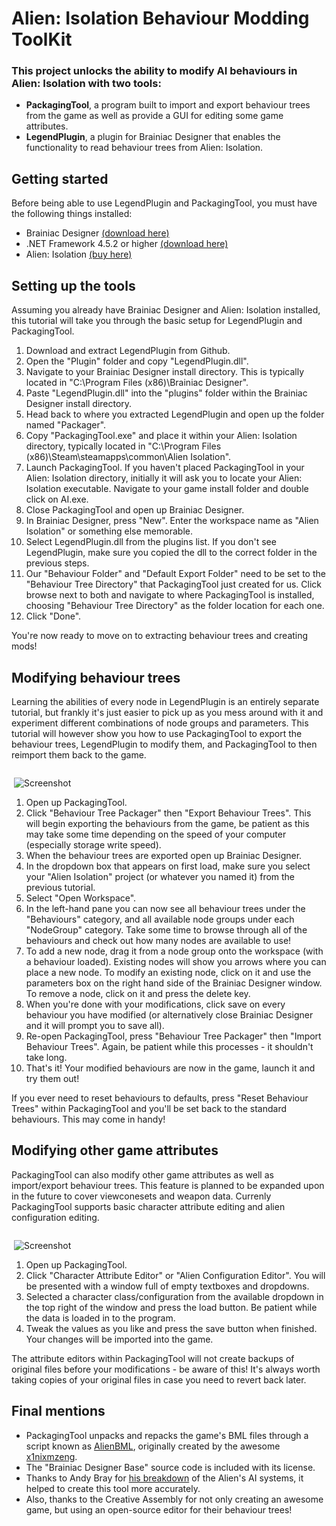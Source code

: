 # Alien: Isolation Behaviour Modding ToolKit

### This project unlocks the ability to modify AI behaviours in Alien: Isolation with two tools:

* **PackagingTool**, a program built to import and export behaviour trees from the game as well as provide a GUI for editing some game attributes.
* **LegendPlugin**, a plugin for Brainiac Designer that enables the functionality to read behaviour trees from Alien: Isolation. 

## Getting started

Before being able to use LegendPlugin and PackagingTool, you must have the following things installed:

 * Brainiac Designer [(download here)](https://brainiac.codeplex.com/releases/view/24156)
 * .NET Framework 4.5.2 or higher [(download here)](https://www.microsoft.com/en-gb/download/details.aspx?id=42642)
 * Alien: Isolation [(buy here)](http://store.steampowered.com/app/214490/)

## Setting up the tools

Assuming you already have Brainiac Designer and Alien: Isolation installed, this tutorial will take you through the basic setup for LegendPlugin and PackagingTool.

1. Download and extract LegendPlugin from Github.
2. Open the "Plugin" folder and copy "LegendPlugin.dll".
3. Navigate to your Brainiac Designer install directory. This is typically located in "C:\Program Files (x86)\Brainiac Designer".
4. Paste "LegendPlugin.dll" into the "plugins" folder within the Brainiac Designer install directory.
5. Head back to where you extracted LegendPlugin and open up the folder named "Packager".
6. Copy "PackagingTool.exe" and place it within your Alien: Isolation directory, typically located in "C:\Program Files (x86)\Steam\steamapps\common\Alien Isolation". 
7. Launch PackagingTool. If you haven't placed PackagingTool in your Alien: Isolation directory, initially it will ask you to locate your Alien: Isolation executable. Navigate to your game install folder and double click on AI.exe.
8. Close PackagingTool and open up Brainiac Designer.
9. In Brainiac Designer, press "New". Enter the workspace name as "Alien Isolation" or something else memorable.
10. Select LegendPlugin.dll from the plugins list. If you don't see LegendPlugin, make sure you copied the dll to the correct folder in the previous steps.
11. Our "Behaviour Folder" and "Default Export Folder" need to be set to the "Behaviour Tree Directory" that PackagingTool just created for us. Click browse next to both and navigate to where PackagingTool is installed, choosing "Behaviour Tree Directory" as the folder location for each one. 
12. Click "Done".

You're now ready to move on to extracting behaviour trees and creating mods!

## Modifying behaviour trees

Learning the abilities of every node in LegendPlugin is an entirely separate tutorial, but frankly it's just easier to pick up as you mess around with it and experiment different combinations of node groups and parameters. This tutorial will however show you how to use PackagingTool to export the behaviour trees, LegendPlugin to modify them, and PackagingTool to then reimport them back to the game.

<div style="float: right; width: 100%; max-width: 500px; margin-left: 20px;">

![Screenshot](https://i.imgur.com/j4xsCzu.png)

</div>

1. Open up PackagingTool.
2. Click "Behaviour Tree Packager" then "Export Behaviour Trees". This will begin exporting the behaviours from the game, be patient as this may take some time depending on the speed of your computer (especially storage write speed).
3. When the behaviour trees are exported open up Brainiac Designer.
4. In the dropdown box that appears on first load, make sure you select your "Alien Isolation" project (or whatever you named it) from the previous tutorial.
5. Select "Open Workspace".
6. In the left-hand pane you can now see all behaviour trees under the "Behaviours" category, and all available node groups under each "NodeGroup" category. Take some time to browse through all of the behaviours and check out how many nodes are available to use!
7. To add a new node, drag it from a node group onto the workspace (with a behaviour loaded). Existing nodes will show you arrows where you can place a new node. To modify an existing node, click on it and use the parameters box on the right hand side of the Brainiac Designer window. To remove a node, click on it and press the delete key.
8. When you're done with your modifications, click save on every behaviour you have modified (or alternatively close Brainiac Designer and it will prompt you to save all).
9. Re-open PackagingTool, press "Behaviour Tree Packager" then "Import Behaviour Trees". Again, be patient while this processes - it shouldn't take long.
10. That's it! Your modified behaviours are now in the game, launch it and try them out! 

If you ever need to reset behaviours to defaults, press "Reset Behaviour Trees" within PackagingTool and you'll be set back to the standard behaviours. This may come in handy!

## Modifying other game attributes

PackagingTool can also modify other game attributes as well as import/export behaviour trees. This feature is planned to be expanded upon in the future to cover viewconesets and weapon data. Currenly PackagingTool supports basic character attribute editing and alien configuration editing.

<div style="float: right; width: 100%; max-width: 500px; margin-left: 20px;">

![Screenshot](https://i.imgur.com/RLB4kVP.png)

</div>

1. Open up PackagingTool.
2. Click "Character Attribute Editor" or "Alien Configuration Editor". You will be presented with a window full of empty textboxes and dropdowns.
3. Selected a character class/configuration from the available dropdown in the top right of the window and press the load button. Be patient while the data is loaded in to the program.
4. Tweak the values as you like and press the save button when finished. Your changes will be imported into the game.

The attribute editors within PackagingTool will not create backups of original files before your modifications - be aware of this! It's always worth taking copies of your original files in case you need to revert back later.

## Final mentions

 * PackagingTool unpacks and repacks the game's BML files through a script known as [AlienBML](https://github.com/x1nixmzeng/AlienBML), originally created by the awesome [x1nixmzeng](https://github.com/x1nixmzeng).
 * The "Brainiac Designer Base" source code is included with its license.
 * Thanks to Andy Bray for [his breakdown](https://archives.nucl.ai/recording/its-in-the-vents-the-ai-of-alien-isolation/) of the Alien's AI systems, it helped to create this tool more accurately.
 * Also, thanks to the Creative Assembly for not only creating an awesome game, but using an open-source editor for their behaviour trees! 